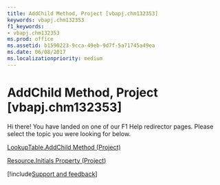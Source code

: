 ```yaml
---
title: AddChild Method, Project [vbapj.chm132353]
keywords: vbapj.chm132353
f1_keywords:
- vbapj.chm132353
ms.prod: office
ms.assetid: b1590223-9cca-49eb-9d7f-5a71745a49ea
ms.date: 06/08/2017
ms.localizationpriority: medium
---
```



# AddChild Method, Project [vbapj.chm132353]

Hi there! You have landed on one of our F1 Help redirector pages. Please select the topic you were looking for below.

[LookupTable.AddChild Method (Project)](https://msdn.microsoft.com/library/6e7d3a9c-8a71-26f8-628a-2efff5897951%28Office.15%29.aspx)

[Resource.Initials Property (Project)](https://msdn.microsoft.com/library/b74494c1-955d-2984-9c3c-4271d382deb1%28Office.15%29.aspx)

[!include[Support and feedback](~/includes/feedback-boilerplate.md)]